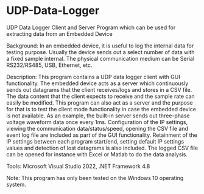 # UDP-Data-Logger
UDP Data Logger Client and Server Program which can be used for extracting data from an Embedded Device

Background:
In an embedded device, it is useful to log the internal data for testing purpose. Usually the device
sends out a select number of data with a fixed sample internal. The physical communication medium can
be Serial RS232/RS485, USB, Ethernet, etc.

Description:
This program contains a UDP data logger client with GUI functionality. The embedded device acts as a
server which continuously sends out datagrams that the client receives/logs and stores in a CSV file.
The data content that the client expects to receive and the sample rate can easily be modified.
This program can also act as a server and the purpose for that is to test the client mode functionality
in case the embedded device is not available. As an example, the built-in server sends out three-phase
voltage waveform data once every 1ms. Configuration of the IP settings, viewing the communication
data/status/speed, opening the CSV file and event log file are included as part of the GUI functionality.
Retainment of the IP settings between each program start/end, setting default IP settings values and
detection of lost datagrams is also included. The logged CSV file can be opened for instance with Excel 
or Matlab to do the data analysis.

Tools: Microsoft Visual Studio 2022, .NET Framework 4.8

Note: This program has only been tested on the Windows 10 operating system.
